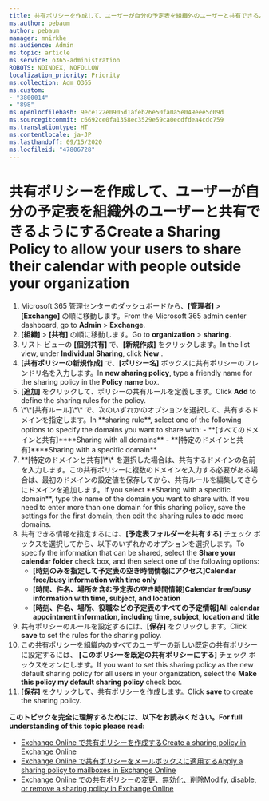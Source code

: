 ```yaml
---
title: 共有ポリシーを作成して、ユーザーが自分の予定表を組織外のユーザーと共有できるようにする
ms.author: pebaum
author: pebaum
manager: mnirkhe
ms.audience: Admin
ms.topic: article
ms.service: o365-administration
ROBOTS: NOINDEX, NOFOLLOW
localization_priority: Priority
ms.collection: Adm_O365
ms.custom:
- "3800014"
- "898"
ms.openlocfilehash: 9ece122e0905d1afeb26e50fa0a5e049eee5c09d
ms.sourcegitcommit: c6692ce0fa1358ec3529e59ca0ecdfdea4cdc759
ms.translationtype: HT
ms.contentlocale: ja-JP
ms.lasthandoff: 09/15/2020
ms.locfileid: "47806728"
---
```

# <a name="create-a-sharing-policy-to-allow-your-users-to-share-their-calendar-with-people-outside-your-organization"></a><span data-ttu-id="33405-102">共有ポリシーを作成して、ユーザーが自分の予定表を組織外のユーザーと共有できるようにする</span><span class="sxs-lookup"><span data-stu-id="33405-102">Create a Sharing Policy to allow your users to share their calendar with people outside your organization</span></span>

1. <span data-ttu-id="33405-103">Microsoft 365 管理センターのダッシュボードから、**[管理者]** > **[Exchange]** の順に移動します。</span><span class="sxs-lookup"><span data-stu-id="33405-103">From the Microsoft 365 admin center dashboard, go to **Admin** > **Exchange**.</span></span>
2. <span data-ttu-id="33405-104">**[組織]** > **[共有]** の順に移動します。</span><span class="sxs-lookup"><span data-stu-id="33405-104">Go to **organization** > **sharing**.</span></span>
3. <span data-ttu-id="33405-105">リスト ビューの **[個別共有]** で、**[新規作成]** をクリックします。</span><span class="sxs-lookup"><span data-stu-id="33405-105">In the list view, under **Individual Sharing**, click **New** .</span></span>
4. <span data-ttu-id="33405-106">**[共有ポリシーの新規作成]** で、**[ポリシー名]** ボックスに共有ポリシーのフレンドリ名を入力します。</span><span class="sxs-lookup"><span data-stu-id="33405-106">In **new sharing policy**, type a friendly name for the sharing policy in the **Policy name** box.</span></span>
5. <span data-ttu-id="33405-107">**[追加]** をクリックして、ポリシーの共有ルールを定義します。</span><span class="sxs-lookup"><span data-stu-id="33405-107">Click **Add**  to define the sharing rules for the policy.</span></span>
6. <span data-ttu-id="33405-108">
            \*\*[共有ルール]\*\* で、次のいずれかのオプションを選択して、共有するドメインを指定します。</span><span class="sxs-lookup"><span data-stu-id="33405-108">In **sharing rule**, select one of the following options to specify the domains you want to share with:</span></span>
    - <span data-ttu-id="33405-109">**[すべてのドメインと共有]**</span><span class="sxs-lookup"><span data-stu-id="33405-109">**Sharing with all domains**</span></span>
    - <span data-ttu-id="33405-110">**[特定のドメインと共有]**</span><span class="sxs-lookup"><span data-stu-id="33405-110">**Sharing with a specific domain**</span></span>
8. <span data-ttu-id="33405-p101">
            **[特定のドメインと共有]\*\* を選択した場合は、共有するドメインの名前を入力します。この共有ポリシーに複数のドメインを入力する必要がある場合は、最初のドメインの設定値を保存してから、共有ルールを編集してさらにドメインを追加します。</span><span class="sxs-lookup"><span data-stu-id="33405-p101">If you select **Sharing with a specific domain**, type the name of the domain you want to share with. If you need to enter more than one domain for this sharing policy, save the settings for the first domain, then edit the sharing rules to add more domains.</span></span>
9. <span data-ttu-id="33405-113">共有できる情報を指定するには、**[予定表フォルダーを共有する]** チェック ボックスを選択してから、以下のいずれかのオプションを選択します。</span><span class="sxs-lookup"><span data-stu-id="33405-113">To specify the information that can be shared, select the **Share your calendar folder** check box, and then select one of the following options:</span></span>
    - <span data-ttu-id="33405-114">**[時刻のみを指定して予定表の空き時間情報にアクセス]**</span><span class="sxs-lookup"><span data-stu-id="33405-114">**Calendar free/busy information with time only**</span></span>
    - <span data-ttu-id="33405-115">**[時間、件名、場所を含む予定表の空き時間情報]**</span><span class="sxs-lookup"><span data-stu-id="33405-115">**Calendar free/busy information with time, subject, and location**</span></span>
    - <span data-ttu-id="33405-116">**[時刻、件名、場所、役職などの予定表のすべての予定情報]**</span><span class="sxs-lookup"><span data-stu-id="33405-116">**All calendar appointment information, including time, subject, location and title**</span></span>
11. <span data-ttu-id="33405-117">共有ポリシーのルールを設定するには、**[保存]** をクリックします。</span><span class="sxs-lookup"><span data-stu-id="33405-117">Click **save** to set the rules for the sharing policy.</span></span>
12. <span data-ttu-id="33405-118">この共有ポリシーを組織内のすべてのユーザーの新しい既定の共有ポリシーに設定するには、 **[このポリシーを既定の共有ポリシーにする]** チェック ボックスをオンにします。</span><span class="sxs-lookup"><span data-stu-id="33405-118">If you want to set this sharing policy as the new default sharing policy for all users in your organization, select the **Make this policy my default sharing policy** check box.</span></span>
13. <span data-ttu-id="33405-119">**[保存]** をクリックして、共有ポリシーを作成します。</span><span class="sxs-lookup"><span data-stu-id="33405-119">Click **save** to create the sharing policy.</span></span>  

<span data-ttu-id="33405-120">**このトピックを完全に理解するためには、以下をお読みください。**</span><span class="sxs-lookup"><span data-stu-id="33405-120">**For full understanding of this topic please read:**</span></span>

- [<span data-ttu-id="33405-121">Exchange Online で共有ポリシーを作成する</span><span class="sxs-lookup"><span data-stu-id="33405-121">Create a sharing policy in Exchange Online</span></span>](https://docs.microsoft.com/exchange/sharing/sharing-policies/create-a-sharing-policy)
- [<span data-ttu-id="33405-122">Exchange Online で共有ポリシーをメールボックスに適用する</span><span class="sxs-lookup"><span data-stu-id="33405-122">Apply a sharing policy to mailboxes in Exchange Online</span></span>](https://docs.microsoft.com/exchange/sharing/sharing-policies/apply-a-sharing-policy)
- [<span data-ttu-id="33405-123">Exchange Online での共有ポリシーの変更、無効化、削除</span><span class="sxs-lookup"><span data-stu-id="33405-123">Modify, disable, or remove a sharing policy in Exchange Online</span></span>](https://docs.microsoft.com/exchange/sharing/sharing-policies/modify-a-sharing-policy)